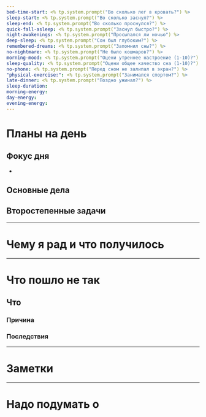 ```yaml
---
bed-time-start: <% tp.system.prompt("Во сколько лег в кровать?") %>
sleep-start: <% tp.system.prompt("Во сколько заснул?") %>
sleep-end: <% tp.system.prompt("Во сколько проснулся?") %>
quick-fall-asleep: <% tp.system.prompt("Заснул быстро?") %>
night-awakenings: <% tp.system.prompt("Просыпался ли ночью") %>
deep-sleep: <% tp.system.prompt("Сон был глубоким?") %>
remembered-dreams: <% tp.system.prompt("Запомнил сны?") %>
no-nightmare: <% tp.system.prompt("Не было кошмаров?") %>
morning-mood: <% tp.system.prompt("Оцени утреннее настроение (1-10)?") %>
sleep-quality: <% tp.system.prompt("Оцени общее качество сна (1-10)?") %>
no-phone: <% tp.system.prompt("Перед сном не залипал в экран?") %>
"physical-exercise:": <% tp.system.prompt("Занимался спортом?") %>
late-dinner: <% tp.system.prompt("Поздно ужинал?") %>
sleep-duration:
morning-energy:
day-energy:
evening-energy:
---
```

# Планы на день
## Фокус дня
- 
## Основные дела

## Второстепенные задачи

---
# Чему я рад и что получилось

___
# Что пошло не так 

## Что
### Причина

### Последствия

---
# Заметки

---
# Надо подумать о
